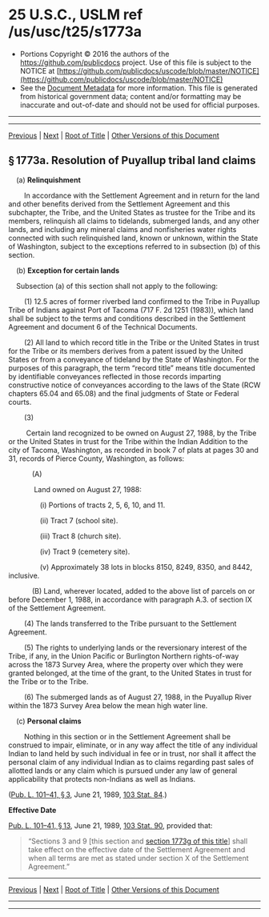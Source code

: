 ---
---

# 25 U.S.C., USLM ref /us/usc/t25/s1773a

* Portions Copyright © 2016 the authors of the https://github.com/publicdocs project.
  Use of this file is subject to the NOTICE at [https://github.com/publicdocs/uscode/blob/master/NOTICE](https://github.com/publicdocs/uscode/blob/master/NOTICE)
* See the [Document Metadata](././../../../../..//README.md) for more information.
  This file is generated from historical government data; content and/or formatting may be inaccurate and out-of-date and should not be used for official purposes.

----------
----------

[Previous](./../../../../..//us/usc/t25/ch19/schVII/m__us_usc_t25_s1773.md) | [Next](./../../../../..//us/usc/t25/ch19/schVII/m__us_usc_t25_s1773b.md) | [Root of Title](./../../../../../) | [Other Versions of this Document](https://publicdocs.github.io/go/links?ns=uslm&ref=%2Fus%2Fusc%2Ft25%2Fs1773a)

## § 1773a. Resolution of Puyallup tribal land claims

    (a) __Relinquishment__ 

        In accordance with the Settlement Agreement and in return for the land and other benefits derived from the Settlement Agreement and this subchapter, the Tribe, and the United States as trustee for the Tribe and its members, relinquish all claims to tidelands, submerged lands, and any other lands, and including any mineral claims and nonfisheries water rights connected with such relinquished land, known or unknown, within the State of Washington, subject to the exceptions referred to in subsection (b) of this section.

    (b) __Exception for certain lands__ 

    Subsection (a) of this section shall not apply to the following:

        (1) 12.5 acres of former riverbed land confirmed to the Tribe in Puyallup Tribe of Indians against Port of Tacoma (717 F. 2d 1251 (1983)), which land shall be subject to the terms and conditions described in the Settlement Agreement and document 6 of the Technical Documents.

        (2) All land to which record title in the Tribe or the United States in trust for the Tribe or its members derives from a patent issued by the United States or from a conveyance of tideland by the State of Washington. For the purposes of this paragraph, the term “record title” means title documented by identifiable conveyances reflected in those records imparting constructive notice of conveyances according to the laws of the State (RCW chapters 65.04 and 65.08) and the final judgments of State or Federal courts.

        (3)

         Certain land recognized to be owned on August 27, 1988, by the Tribe or the United States in trust for the Tribe within the Indian Addition to the city of Tacoma, Washington, as recorded in book 7 of plats at pages 30 and 31, records of Pierce County, Washington, as follows:

            (A)

             Land owned on August 27, 1988:

                (i) Portions of tracts 2, 5, 6, 10, and 11.

                (ii) Tract 7 (school site).

                (iii) Tract 8 (church site).

                (iv) Tract 9 (cemetery site).

                (v) Approximately 38 lots in blocks 8150, 8249, 8350, and 8442, inclusive.

            (B) Land, wherever located, added to the above list of parcels on or before December 1, 1988, in accordance with paragraph A.3. of section IX of the Settlement Agreement.

        (4) The lands transferred to the Tribe pursuant to the Settlement Agreement.

        (5) The rights to underlying lands or the reversionary interest of the Tribe, if any, in the Union Pacific or Burlington Northern rights-of-way across the 1873 Survey Area, where the property over which they were granted belonged, at the time of the grant, to the United States in trust for the Tribe or to the Tribe.

        (6) The submerged lands as of August 27, 1988, in the Puyallup River within the 1873 Survey Area below the mean high water line.

    (c) __Personal claims__ 

        Nothing in this section or in the Settlement Agreement shall be construed to impair, eliminate, or in any way affect the title of any individual Indian to land held by such individual in fee or in trust, nor shall it affect the personal claim of any individual Indian as to claims regarding past sales of allotted lands or any claim which is pursued under any law of general applicability that protects non-Indians as well as Indians.

([Pub. L. 101–41, § 3][/us/pl/101/41/s3], June 21, 1989, [103 Stat. 84][/us/stat/103/84].)

 __Effective Date__ 

[Pub. L. 101–41, § 13][/us/pl/101/41/s13], June 21, 1989, [103 Stat. 90][/us/stat/103/90], provided that: 

> “Sections 3 and 9 \[this section and [section 1773g of this title][/us/usc/t25/s1773g]\] shall take effect on the effective date of the Settlement Agreement and when all terms are met as stated under section X of the Settlement Agreement.”

----------

[Previous](./../../../../..//us/usc/t25/ch19/schVII/m__us_usc_t25_s1773.md) | [Next](./../../../../..//us/usc/t25/ch19/schVII/m__us_usc_t25_s1773b.md) | [Root of Title](./../../../../../) | [Other Versions of this Document](https://publicdocs.github.io/go/links?ns=uslm&ref=%2Fus%2Fusc%2Ft25%2Fs1773a)

----------
----------

[/us/pl/101/41/s3]: https://publicdocs.github.io/go/links?ns=uslm&ref=%2Fus%2Fpl%2F101%2F41%2Fs3
[/us/stat/103/84]: https://publicdocs.github.io/go/links?ns=uslm&ref=%2Fus%2Fstat%2F103%2F84
[/us/pl/101/41/s13]: https://publicdocs.github.io/go/links?ns=uslm&ref=%2Fus%2Fpl%2F101%2F41%2Fs13
[/us/stat/103/90]: https://publicdocs.github.io/go/links?ns=uslm&ref=%2Fus%2Fstat%2F103%2F90
[/us/usc/t25/s1773g]: https://publicdocs.github.io/go/links?ns=uslm&ref=%2Fus%2Fusc%2Ft25%2Fs1773g


